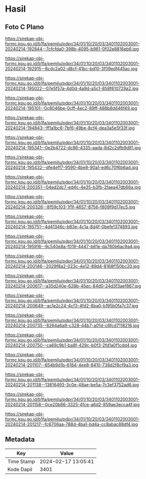 # Hasil

## Foto C Plano

https://sirekap-obj-formc.kpu.go.id/b1fa/pemilu/pdpr/34/01/10/20/03/3401102003001-20240214-192844--7cfcfda0-398b-4095-b981-0f02e8816eb6.jpg

https://sirekap-obj-formc.kpu.go.id/b1fa/pemilu/pdpr/34/01/10/20/03/3401102003001-20240214-192915--8cdc2a02-d8cf-41bc-bd10-3f09edf445ac.jpg

https://sirekap-obj-formc.kpu.go.id/b1fa/pemilu/pdpr/34/01/10/20/03/3401102003001-20240214-195022--07e5f57a-4d0d-4a9d-a5c1-858f610729a2.jpg

https://sirekap-obj-formc.kpu.go.id/b1fa/pemilu/pdpr/34/01/10/20/03/3401102003001-20240214-195101--0c8046be-0cff-4ec2-89ff-488b8d446f49.jpg

https://sirekap-obj-formc.kpu.go.id/b1fa/pemilu/pdpr/34/01/10/20/03/3401102003001-20240214-194843--ff1a1bc6-7bf6-49be-8cf4-dea3a5e5f33f.jpg

https://sirekap-obj-formc.kpu.go.id/b1fa/pemilu/pdpr/34/01/10/20/03/3401102003001-20240214-195341--0e2b4722-dc86-4335-aada-8d2c2dfb9d81.jpg

https://sirekap-obj-formc.kpu.go.id/b1fa/pemilu/pdpr/34/01/10/20/03/3401102003001-20240214-195432--dfe4eff7-9590-4be8-90a1-ed6c70f6b6ad.jpg

https://sirekap-obj-formc.kpu.go.id/b1fa/pemilu/pdpr/34/01/10/20/03/3401102003001-20240214-200351--04ed2dc7-ed4c-4e35-b3fb-2faea47db66a.jpg

https://sirekap-obj-formc.kpu.go.id/b1fa/pemilu/pdpr/34/01/10/20/03/3401102003001-20240214-200326--8f59c103-1f1f-4657-8756-f809f9d17ec5.jpg

https://sirekap-obj-formc.kpu.go.id/b1fa/pemilu/pdpr/34/01/10/20/03/3401102003001-20240214-195751--4d41346c-b83e-4c1a-8d4f-0befe1374893.jpg

https://sirekap-obj-formc.kpu.go.id/b1fa/pemilu/pdpr/34/01/10/20/03/3401102003001-20240214-195916--9c540e8a-f019-4447-b81e-da760b6ac9a4.jpg

https://sirekap-obj-formc.kpu.go.id/b1fa/pemilu/pdpr/34/01/10/20/03/3401102003001-20240214-200146--2029f8a2-023c-4e12-89d4-8168f150bc20.jpg

https://sirekap-obj-formc.kpu.go.id/b1fa/pemilu/pdpr/34/01/10/20/03/3401102003001-20240214-200617--a35d240e-628b-45ec-84d0-24d3f3aef867.jpg

https://sirekap-obj-formc.kpu.go.id/b1fa/pemilu/pdpr/34/01/10/20/03/3401102003001-20240214-200649--ac1e2c24-4cf3-4fd2-8ba0-b195b0fa7c37.jpg

https://sirekap-obj-formc.kpu.go.id/b1fa/pemilu/pdpr/34/01/10/20/03/3401102003001-20240214-200735--8264a6a9-c328-44b7-a01d-c6fcd7118216.jpg

https://sirekap-obj-formc.kpu.go.id/b1fa/pemilu/pdpr/34/01/10/20/03/3401102003001-20240214-200750--ca69c9b1-ba8f-429c-b0f3-2fd1a0f1cdd4.jpg

https://sirekap-obj-formc.kpu.go.id/b1fa/pemilu/pdpr/34/01/10/20/03/3401102003001-20240214-201107--654b9d1b-6184-4ee8-8410-738d2f8cf9a3.jpg

https://sirekap-obj-formc.kpu.go.id/b1fa/pemilu/pdpr/34/01/10/20/03/3401102003001-20240214-201138--13816493-3c0e-48ae-be5a-7c3ef3752ad6.jpg

https://sirekap-obj-formc.kpu.go.id/b1fa/pemilu/pdpr/34/01/10/20/03/3401102003001-20240214-201158--0ce20b86-3325-4fce-a6d2-859ae3ecca4f.jpg

https://sirekap-obj-formc.kpu.go.id/b1fa/pemilu/pdpr/34/01/10/20/03/3401102003001-20240214-201217--fc6706aa-788d-4ba1-bd4a-cc8abac88df4.jpg


## Metadata

| Key        | Value               |
| ---------- | ------------------- |
| Time Stamp | 2024-02-17 13:05:41 |
| Kode Dapil | 3401                |



